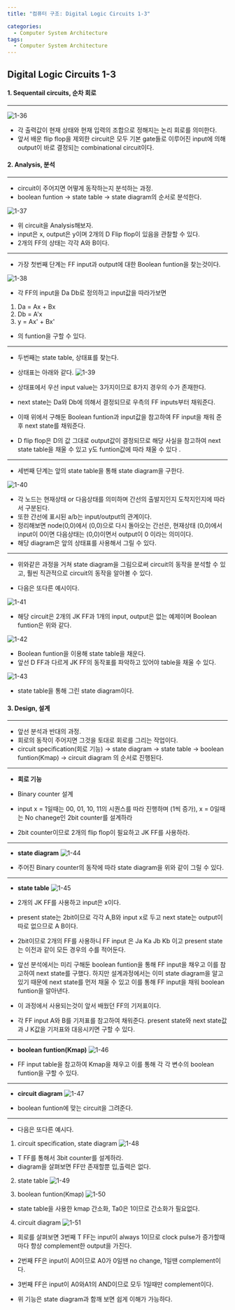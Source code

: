 ```yaml
---
title: "컴퓨터 구조: Digital Logic Circuits 1-3"

categories:
  - Computer System Architecture
tags:
  - Computer System Architecture
---
```


## Digital Logic Circuits 1-3

#### 1. Sequentail circuits, 순차 회로

---

![1-36](https://github.com/mjh851819/mjh851819.github.io/assets/70308520/9fac0a7e-2600-4a3c-b655-2edc95f356d7)

- 각 출력값이 현재 상태와 현재 입력의 조합으로 정해지는 논리 회로를 의미한다.
- 앞서 배운 flip flop을 제외한 circuit은 모두 기본 gate들로 이루어진 input에 의해 output이 바로 결정되는 combinational circuit이다.

#### 2. Analysis, 분석

---

- circuit이 주어지면 어떻게 동작하는지 분석하는 과정.
- boolean funtion -> state table -> state diagram의 순서로 분석한다.

![1-37](https://github.com/mjh851819/mjh851819.github.io/assets/70308520/556af96c-fe75-4fe7-980c-42fab4372903)

- 위 circuit을 Analysis해보자.
- input은 x, output은 y이며 2개의 D Flip flop이 있음을 관찰할 수 있다.
- 2개의 FF의 상태는 각각 A와 B이다.

---

- 가장 첫번째 단계는 FF input과 output에 대한 Boolean funtion을 찾는것이다.

![1-38](https://github.com/mjh851819/mjh851819.github.io/assets/70308520/627b227f-f470-4de9-9fd2-53b678f1b3e8)

- 각 FF의 input을 Da Db로 정의하고 input값을 따라가보면

1. Da = Ax + Bx
2. Db = A'x
3. y = Ax' + Bx'

- 의 funtion을 구할 수 있다.

---

- 두번째는 state table, 상태표를 찾는다.
- 상태표는 아래와 같다.
  ![1-39](https://github.com/mjh851819/mjh851819.github.io/assets/70308520/b97fa838-c5c3-41b2-9b4f-87e64539504a)

- 상태표에서 우선 input value는 3가지이므로 8가지 경우의 수가 존재한다.
- next state는 Da와 Db에 의해서 결정되므로 우측의 FF inputs부터 채워준다.
- 이때 위에서 구해둔 Boolean funtion과 input값을 참고하여 FF input을 채워 준 후 next state를 채워준다.
- D flip flop은 D의 값 그대로 output값이 결정되므로 해당 사실을 참고하여 next state table을 채울 수 있고 y도 funtion값에 따라 채울 수 있다 .

---

- 세번째 단계는 앞의 state table을 통해 state diagram을 구한다.

![1-40](https://github.com/mjh851819/mjh851819.github.io/assets/70308520/869ff2bf-92da-46f7-9239-e648b7fa1f35)

- 각 노드는 현재상태 or 다음상태를 의미하며 간선의 출발지인지 도착지인지에 따라서 구분된다.
- 또한 간선에 표시된 a/b는 input/output의 관계이다.
- 정리해보면 node(0,0)에서 (0,0)으로 다시 돌아오는 간선은, 현재상태 (0,0)에서 input이 0이면 다음상태는 (0,0)이면서 output이 0 이라는 의미이다.
- 해당 diagram은 앞의 상태표를 사용해서 그릴 수 있다.

---

- 위와같은 과정을 거쳐 state diagram을 그림으로써 circuit의 동작을 분석할 수 있고, 훨씬 직관적으로 circuit의 동작을 알아볼 수 있다.

- 다음은 또다른 예시이다.

![1-41](https://github.com/mjh851819/mjh851819.github.io/assets/70308520/c7af043c-8d00-4461-9e07-845e5a0a54f4)

- 해당 circuit은 2개의 JK FF과 1개의 input, output은 없는 예제이며 Boolean funtion은 위와 같다.

![1-42](https://github.com/mjh851819/mjh851819.github.io/assets/70308520/41dc7481-8706-407a-b1cd-5e8f8c2e58cb)

- Boolean funtion을 이용해 state table을 채운다.
- 앞선 D FF과 다르게 JK FF의 동작표를 파악하고 있어야 table을 채울 수 있다.

![1-43](https://github.com/mjh851819/mjh851819.github.io/assets/70308520/d3e3bb02-ec68-491a-bf98-ab5f1d2e2ed1)

- state table을 통해 그린 state diagram이다.

#### 3. Design, 설계

---

- 앞선 분석과 반대의 과정.
- 회로의 동작이 주어지면 그것을 토대로 회로를 그리는 작업이다.
- circuit specification(회로 기능) -> state diagram -> state table -> boolean funtion(Kmap) -> circuit diagram 의 순서로 진행된다.

---

- **회로 기능**

- Binary counter 설계
- input x = 1일때는 00, 01, 10, 11의 시퀀스를 따라 진행하며 (1씩 증가), x = 0일때는 No chanege인 2bit counter를 설계하라
- 2bit counter이므로 2개의 flip flop이 필요하고 JK FF를 사용하라.

---

- **state diagram**
  ![1-44](https://github.com/mjh851819/mjh851819.github.io/assets/70308520/4ae62bb5-bb03-4d99-9008-d9645596319e)

- 주어진 Binary counter의 동작에 따라 state diagram을 위와 같이 그릴 수 있다.

---

- **state table**
  ![1-45](https://github.com/mjh851819/mjh851819.github.io/assets/70308520/bcb6a5eb-fb03-4dc3-8667-55834e987a06)

- 2개의 JK FF를 사용하고 input은 x이다.
- present state는 2bit이므로 각각 A,B와 input x로 두고 next state는 output이 따로 없으므로 A B이다.
- 2bit이므로 2개의 FF를 사용하니 FF input 은 Ja Ka Jb Kb 이고 present state는 이전과 같이 모든 경우의 수를 적어둔다.
- 앞선 분석에서는 미리 구해둔 boolean funtion을 통해 FF input을 채우고 이를 참고하여 next state를 구했다. 하지만 설계과정에서는 이미 state diagram을 알고있기 때문에 next state를 먼저 채울 수 있고 이를 통해 FF input을 채워 boolean funtion을 알아낸다.
- 이 과정에서 사용되는것이 앞서 배웠던 FF의 기저표이다.
- 각 FF input A와 B를 기저표를 참고하여 채워준다. present state와 next state값과 J K값을 기저표와 대응시키면 구할 수 있다.

---

- **boolean funtion(Kmap)**
  ![1-46](https://github.com/mjh851819/mjh851819.github.io/assets/70308520/f4fb6c07-666b-42a0-acda-09d6aff6ece9)

- FF input table을 참고하여 Kmap을 채우고 이를 통해 각 각 변수의 boolean funtion을 구할 수 있다.

---

- **circuit diagram**
  ![1-47](https://github.com/mjh851819/mjh851819.github.io/assets/70308520/562006c8-dbf3-43df-82ef-f819347ba346)

- boolean funtion에 맞는 circuit을 그려준다.

---

- 다음은 또다른 예시다.

1. circuit specification, state diagram
   ![1-48](https://github.com/mjh851819/mjh851819.github.io/assets/70308520/0f4242b2-a7ab-4214-9eb0-170f8ddd816c)

- T FF를 통해서 3bit counter를 설계하라.
- diagram을 살펴보면 FF만 존재할뿐 입,출력은 없다.

2. state table
   ![1-49](https://github.com/mjh851819/mjh851819.github.io/assets/70308520/e57f2258-0099-4af5-8b71-edad13d6727d)

3. boolean funtion(Kmap)
   ![1-50](https://github.com/mjh851819/mjh851819.github.io/assets/70308520/c0505326-db8d-468b-9beb-e44d60b7b1dc)

- state table을 사용한 kmap 간소화, Ta0은 1이므로 간소화가 필요없다.

4. circuit diagram
   ![1-51](https://github.com/mjh851819/mjh851819.github.io/assets/70308520/2678e5b8-0fe7-4ce9-96c9-73d514413cd1)

- 회로를 살펴보면 3번째 T FF는 input이 always 1이므로 clock pulse가 증가할때마다 항상 complement한 output을 가진다.
- 2번째 FF은 input이 A0이므로 A0가 0일땐 no change, 1일땐 complement이다.
- 3번째 FF은 input이 A0와A1의 AND이므로 모두 1일때만 complement이다.

- 위 기능은 state diagram과 함깨 보면 쉽게 이해가 가능하다.
